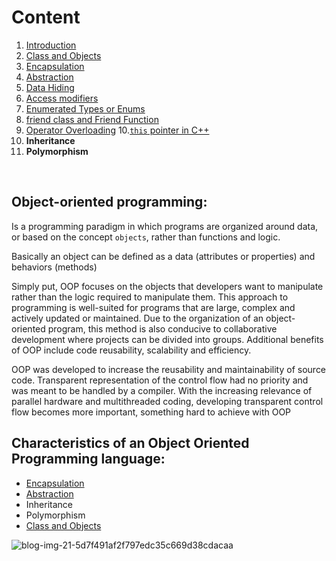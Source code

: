 # Content

1. [Introduction](#Object-oriented-programming)
2. [Class and Objects](https://github.com/GergesHany/object-oriented-programming-OOP-/tree/main/Objects%20and%20classes)    
3. [Encapsulation](https://github.com/GergesHany/object-oriented-programming-OOP-/tree/main/Encapsulation)  
4. [Abstraction](https://github.com/GergesHany/object-oriented-programming-OOP-/tree/main/abstraction) 
5. [Data Hiding](https://github.com/GergesHany/object-oriented-programming-OOP-/tree/main/Data%20Hiding)
6. [Access modifiers](https://github.com/GergesHany/object-oriented-programming-OOP-/tree/main/Access%20Modifiers)
7. [Enumerated Types or Enums](https://github.com/GergesHany/object-oriented-programming-OOP-/tree/main/Enumerated%20Types%20or%20Enums)
8. [friend class and Friend Function](https://github.com/GergesHany/object-oriented-programming-OOP-/tree/main/friend%20function%20and%20friend%20class)
9. [Operator Overloading](https://github.com/GergesHany/object-oriented-programming-OOP-/tree/main/Operator%20Overloading%20in%20C%2B%2B)
10.[`this` pointer in C++](https://github.com/GergesHany/object-oriented-programming-OOP-/tree/main/%E2%80%98this%E2%80%99%20pointer%20in%20C%2B%2B) 
11. **Inheritance**  
12. **Polymorphism**
<br> 

## Object-oriented programming:

Is a programming paradigm in which programs are organized around data, or based on the concept `objects`, rather than functions and logic.

Basically an object can be defined as a data (attributes or properties) and behaviors (methods)

Simply put, OOP focuses on the objects that developers want to manipulate rather than the logic required to manipulate them. This approach to programming is well-suited for programs that are large, complex and actively updated or maintained. Due to the organization of an object-oriented program, this method is also conducive to collaborative development where projects can be divided into groups. Additional benefits of OOP include code reusability, scalability and efficiency.

OOP was developed to increase the reusability and maintainability of source code. Transparent representation of the control flow had no priority and was meant to be handled by a compiler. With the increasing relevance of parallel hardware and multithreaded coding, developing transparent control flow becomes more important, something hard to achieve with OOP

## Characteristics of an Object Oriented Programming language:
- [Encapsulation](https://github.com/GergesHany/object-oriented-programming-OOP-/tree/main/Encapsulation)
- [Abstraction](https://github.com/GergesHany/object-oriented-programming-OOP-/tree/main/abstraction)
- Inheritance
- Polymorphism
- [Class and Objects](https://github.com/GergesHany/object-oriented-programming-OOP-/tree/main/Objects%20and%20classes)   

![blog-img-21-5d7f491af2f797edc35c669d38cdacaa](https://user-images.githubusercontent.com/105644935/213039464-b24b0005-c74c-4985-9920-1422b78891a2.svg)

